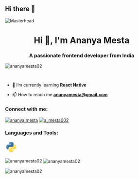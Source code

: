 ## Hi there 👋

<!--
**AnanyaMesta02/AnanyaMesta02** is a ✨ _special_ ✨ repository because its `README.md` (this file) appears on your GitHub profile.

Here are some ideas to get you started:

- 🔭 I’m currently working on ...
- 🌱 I’m currently learning ...
- 👯 I’m looking to collaborate on ...
- 🤔 I’m looking for help with ...
- 💬 Ask me about ...
- 📫 How to reach me: ...
- 😄 Pronouns: ...
- ⚡ Fun fact: ...
-->
![Masterhead](https://i.ebayimg.com/images/g/U6kAAOSwxI1mWzlc/s-l500.png)
<h1 align="center">Hi 👋, I'm Ananya Mesta</h1>
<h3 align="center">A passionate frontend developer from India</h3
<img align="right" alt="coding" width="400" src=https://tse4.mm.bing.net/th?id=OIP.sl7nYjNIfPCoDuKqmWVi9gHaFj&pid=Api&P=0&h=180


<p align="left"> <img src="https://komarev.com/ghpvc/?username=ananyamesta02&label=Profile%20views&color=0e75b6&style=flat" alt="ananyamesta02" /> </p>

<p align="left"> <a href="https://twitter.com/" target="blank"><img src="https://img.shields.io/twitter/follow/?logo=twitter&style=for-the-badge" alt="" /></a> </p>

- 🌱 I’m currently learning **React Native**

- 📫 How to reach me **ananyamesta@gmail.com**

<h3 align="left">Connect with me:</h3>
<p align="left">
<a href="https://linkedin.com/in/ananya mesta" target="blank"><img align="center" src="https://raw.githubusercontent.com/rahuldkjain/github-profile-readme-generator/master/src/images/icons/Social/linked-in-alt.svg" alt="ananya mesta" height="30" width="40" /></a>
<a href="https://instagram.com/a_mesta002" target="blank"><img align="center" src="https://raw.githubusercontent.com/rahuldkjain/github-profile-readme-generator/master/src/images/icons/Social/instagram.svg" alt="a_mesta002" height="30" width="40" /></a>
</p>

<h3 align="left">Languages and Tools:</h3>
<p align="left"> <a href="https://www.python.org" target="_blank" rel="noreferrer"> <img src="https://raw.githubusercontent.com/devicons/devicon/master/icons/python/python-original.svg" alt="python" width="40" height="40"/> </a> </p>

<p><img align="left" src="https://github-readme-stats.vercel.app/api/top-langs?username=ananyamesta02&show_icons=true&locale=en&layout=compact" alt="ananyamesta02" /></p>

<p>&nbsp;<img align="center" src="https://github-readme-stats.vercel.app/api?username=ananyamesta02&show_icons=true&locale=en" alt="ananyamesta02" /></p>

<p><img align="center" src="https://github-readme-streak-stats.herokuapp.com/?user=ananyamesta02&" alt="ananyamesta02" /></p>
